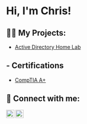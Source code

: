 <h1>Hi, I'm Chris!

<h2>👨‍💻 My Projects:</h2>

  - [Active Directory Home Lab](https://github.com/ChrisCorrea00/ActiveDirectoryLab/blob/main/README.md)

<h2> - Certifications</h2>

- [CompTIA A+](https://www.certmetrics.com/comptia/electronic_certificate.aspx?cert=287CFF91A9CEABEF64EB4AABAF35105DO610BF5525AC6200378AC6E570AA8EA88)

<h2> 🤳 Connect with me:</h2>


[<img align="left" alt="JoshMadakor | LinkedIn" width="22px" src="https://cdn.jsdelivr.net/npm/simple-icons@v3/icons/linkedin.svg" />][linkedin]
[<img align="left" alt="JoshMadakor | Instagram" width="22px" src="https://cdn.jsdelivr.net/npm/simple-icons@v3/icons/instagram.svg" />][instagram]

[instagram]: https://www.instagram.com/chriscorrea_00/
[linkedin]: https://www.linkedin.com/in/chris-correa-6584ba338/

<!--
**joshmadakor1/joshmadakor1** is a ✨ _special_ ✨ repository because its `README.md` (this file) appears on your GitHub profile.

Here are some ideas to get you started:

- 🔭 I’m currently working on ...
- 🌱 I’m currently learning ...
- 👯 I’m looking to collaborate on ...
- 🤔 I’m looking for help with ...
- 💬 Ask me about ...
- 📫 How to reach me: ...
- 😄 Pronouns: ...
- ⚡ Fun fact: ...
-->

